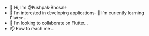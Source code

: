 - 👋 Hi, I’m @Pushpak-Bhosale
- 👀 I’m interested in developing applications- 🌱 I’m currently learning Flutter ...
- 💞️ I’m looking to collaborate on Flutter...
- 📫 How to reach me ...

<!---
Pushpak-Bhosale/Pushpak-Bhosale is a ✨ special ✨ repository because its `README.md` (this file) appears on your GitHub profile.
You can click the Preview link to take a look at your changes.
--->
